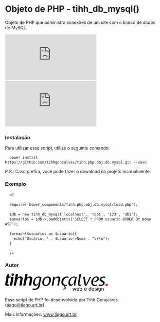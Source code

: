 # Objeto de PHP - tihh_db_mysql()
Objeto de PHP que administra conexões de um site com o banco de dados de MySQL.

[![Versão](http://app.tiago.art.br/flags/version.php?path=tihhgoncalves/tihh.php.obj.db.mysql)](/releases.md)
[![Versão](http://app.tiago.art.br/flags/size.php?path=tihhgoncalves/tihh.php.obj.db.mysql)](/releases.md)


### Instalação
Para utilizar esse script, utilize o seguinte comando:

```
  bower install https://github.com/tihhgoncalves/tihh.php.obj.db.mysql.git --save
```

P.S.: Caso prefira, você pode fazer o download do projeto manualmente.

### Exemplo

```
  <?
  
  require('bower_components/tihh.php.obj.db.mysql/load.php');
  
  $db = new tihh_db_mysql('localhost', 'root', '123', 'db1');
  $usuarios = $db->LoadObjects('SELECT * FROM usuario ORDER BY Nome ASC');
  
  foreach($usuarios as $usuario){
    echo('Usuário: ' . $usuario->Nome . "\r\n");
  }
  
  ?>
```

### Autor
![logo](https://raw.githubusercontent.com/tihhgoncalves/tihh.php.obj.db.mysql/master/logo.png)


Esse script de PHP foi desenvolvido por Tihh Gonçalves (tiago@tiago.art.br). 

Mais informações: www.tiago.art.br
